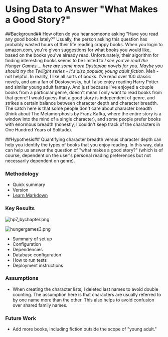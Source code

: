 # Using Data to Answer "What Makes a Good Story?" #

##Background##
How often do you hear someone asking "Have you read any good books lately?" Usually, the person asking this question has probably wasted hours of their life reading crappy books. When you login to amazon.com, you're given suggestions for what books you would like, based on the books you've already read. Unfortunately, their algorithm for finding interesting books seems to be limited to *I see you've read the Hunger Games ... here are some more Dystopian novels for you. Maybe you should try the Twilight series - it's also popular, young adult fiction.* Meh - not helpful. In reality, I like all sorts of books. I've read over 100 classic novels, and am a fan of Dostoyevsky, but I also enjoy reading Harry Potter and similar young adult fantasy. And just because I've enjoyed a couple books from a particular genre, doesn't mean I only want to read books from that genre! I would guess that a good story is independent of genre, and strikes a certain balance between character depth and character breadth. The catch here is that some people don't care about character breadth (think about The Metamorphosis by Franz Kafka, where the entire story is a window into the mind of a single character), and some people prefer books with enormous breadth (honestly, I couldn't keep track of the characters in One Hundred Years of Solitude).

##Hypothesis##
Quantifying character breadth versus character depth can help you identify the types of books that you enjoy reading. In this way, data can help us answer the question of "what makes a good story?" (which is of course, dependent on the user's personal reading preferences but not necessarily dependent on genre). 

### Methodology ###


* Quick summary
* Version
* [Learn Markdown](https://bitbucket.org/tutorials/markdowndemo)

### Key Results ###
![hp7_bychapter.png](https://bitbucket.org/repo/Mx7pKn/images/1879984733-hp7_bychapter.png)

![hungergames3.png](https://bitbucket.org/repo/Mx7pKn/images/848505291-hungergames3.png)
* Summary of set up
* Configuration
* Dependencies
* Database configuration
* How to run tests
* Deployment instructions

### Assumptions ###

* When creating the character lists, I deleted last names to avoid double counting. The assumption here is that characters are usually referred to by one name more than the other.  This also helps to avoid confusion over shared family names.

### Future Work ###

* Add more books, including fiction outside the scope of "young adult."